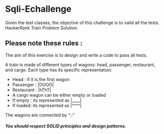 # Sqli-Echallenge
Given the test classes, the objective of this challenge is to valid  all the tests.
HackerRank Train Problem Solution.

## Please note these rules : 

 The aim of this exercise is to design and write a code to pass all tests.

 A train is made of different types of wagons: head, passenger, restaurant, and cargo.
 Each type has its specific representation:
 - Head :      <HHHH if its the last wagon
 HHHH> if it is the first wagon
 - Passenger  : |OOOO|
 - Restaurant : |hThT|
 - A cargo wagon can be either empty or loaded
 - If empty : its represented as |____|
 - If loaded: its represented as |^^^^|

 The wagons are connected by "::"
 
 
 ##### You should respect SOLID principles and design patterns.
 

